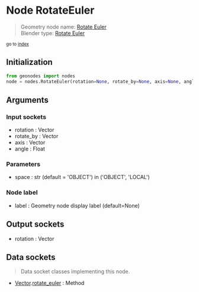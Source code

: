 
# Node RotateEuler

> Geometry node name: [Rotate Euler](https://docs.blender.org/manual/en/latest/modeling/geometry_nodes/utilities/rotate_euler.html)<br>
  Blender type: [Rotate Euler](https://docs.blender.org/api/current/bpy.types.FunctionNodeRotateEuler.html)
  
<sub>go to [index](/docs/index.md)</sub>

Initialization
--------------
```python
from geonodes import nodes
node = nodes.RotateEuler(rotation=None, rotate_by=None, axis=None, angle=None, space='OBJECT', label=None)
```



## Arguments


### Input sockets

- rotation : Vector
- rotate_by : Vector
- axis : Vector
- angle : Float

### Parameters

- space : str (default = 'OBJECT') in ('OBJECT', 'LOCAL')

### Node label

- label : Geometry node display label (default=None)

## Output sockets

- rotation : Vector

## Data sockets

> Data socket classes implementing this node.
  
  
- [Vector](/docs/sockets/Vector.md).[rotate_euler](/docs/sockets/Vector.md#rotate_euler) : Method
  
